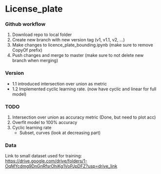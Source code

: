 # License_plate

### Github workflow 
1. Download repo to local folder
2. Create new branch with new version tag (v1, v1.1, v2, ...)
3. Make changes to licence_plate_bounding.ipynb (make sure to remove CopyOf prefix) 
4. Push changes and merge to master (make sure to not delete new branch when merging)


### Version 
- 1.1 introduced intersection over union as metric
- 1.2 Implemented cyclic learning rate. (now have cyclic and linear for full model)

### TODO 
1. Intersection over union as accuracy metric (Done, but need to plot acc)
2. Overfit model to 100% accuracy
3. Cyclic learning rate
   - Subset, curves (look at decreasing part)

### Data
Link to small dataset used for training:
https://drive.google.com/drive/folders/1-OqMYcdmg9DnGnRfsrOhiKg1VoPJpDFZ?usp=drive_link
